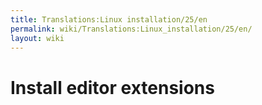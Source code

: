 ```yaml
---
title: Translations:Linux installation/25/en
permalink: wiki/Translations:Linux_installation/25/en/
layout: wiki
---
```


# Install editor extensions
